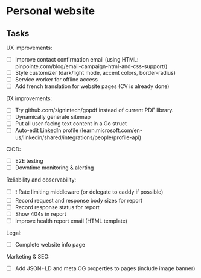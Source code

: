 # Personal website

## Tasks

UX improvements:
- [ ] Improve contact confirmation email (using HTML: pinpointe.com/blog/email-campaign-html-and-css-support/)
- [ ] Style customizer (dark/light mode, accent colors, border-radius)
- [ ] Service worker for offline access
- [ ] Add french translation for website pages (CV is already done)

DX improvements:
- [ ] Try github.com/signintech/gopdf instead of current PDF library.
- [ ] Dynamically generate sitemap
- [ ] Put all user-facing text content in a Go struct
- [ ] Auto-edit LinkedIn profile (learn.microsoft.com/en-us/linkedin/shared/integrations/people/profile-api)

CICD:
- [ ] E2E testing
- [ ] Downtime monitoring & alerting

Reliability and observability:
- [ ] ❗ Rate limiting middleware (or delegate to caddy if possible)
- [ ] Record request and response body sizes for report
- [ ] Record response status for report
- [ ] Show 404s in report
- [ ] Improve health report email (HTML template)

Legal:
- [ ] Complete website info page

Marketing & SEO:
- [ ] Add JSON+LD and meta OG properties to pages (include image banner)
